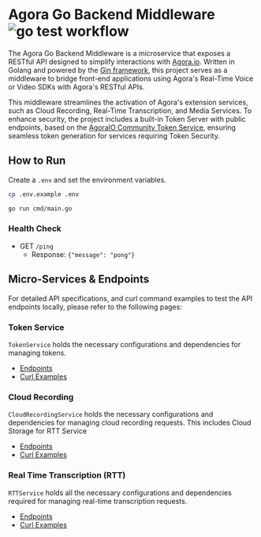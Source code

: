 # Agora Go Backend Middleware &nbsp;&nbsp;![go test workflow](https://github.com/digitallysavvy/agora-go-backend-middleware/actions/workflows/go.yml/badge.svg)

The Agora Go Backend Middleware is a microservice that exposes a RESTful API designed to simplify interactions with [Agora.io](https://www.agora.io). Written in Golang and powered by the [Gin framework](https://github.com/gin-gonic/gin), this project serves as a middleware to bridge front-end applications using Agora's Real-Time Voice or Video SDKs with Agora's RESTful APIs.

This middleware streamlines the activation of Agora's extension services, such as Cloud Recording, Real-Time Transcription, and Media Services. To enhance security, the project includes a built-in Token Server with public endpoints, based on the [AgoraIO Community Token Service](https://github.com/AgoraIO-Community/agora-token-service/), ensuring seamless token generation for services requiring Token Security.

## How to Run

Create a `.env` and set the environment variables.

```bash
cp .env.example .env
```

```bash
go run cmd/main.go
```

### Health Check

- GET `/ping`
  - Response: `{"message": "pong"}`

## Micro-Services & Endpoints

For detailed API specifications, and curl command examples to test the API endpoints locally, please refer to the following pages:

### Token Service

`TokenService` holds the necessary configurations and dependencies for managing tokens.

- [Endpoints](./DOCS/Endpoints/Token.md)
- [Curl Examples](./DOCS/Local_Testing/Token.md)

### Cloud Recording

`CloudRecordingService` holds the necessary configurations and dependencies for managing cloud recording requests. This includes Cloud Storage for RTT Service

- [Endpoints](./DOCS/Endpoints/Cloud_Recording.md)
- [Curl Examples](./DOCS/Local_Testing/Cloud_Recording.md)

### Real Time Transcription (RTT)

`RTTService` holds all the necessary configurations and dependencies required for managing real-time transcription requests.

- [Endpoints](./DOCS/Endpoints/Real_Time_Transcription.md)
- [Curl Examples](./DOCS/Local_Testing/Real_Time_Transcription.md)
